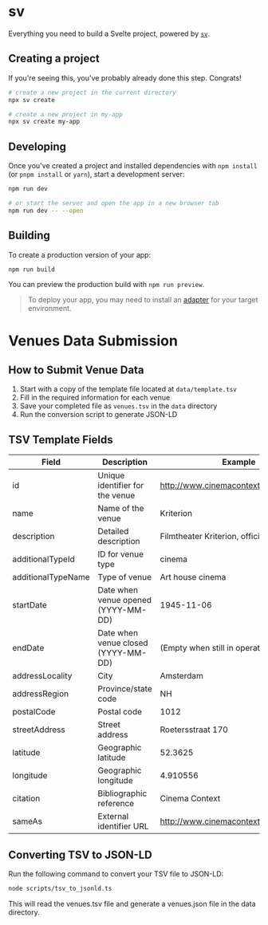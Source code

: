 # sv

Everything you need to build a Svelte project, powered by [`sv`](https://github.com/sveltejs/cli).

## Creating a project

If you're seeing this, you've probably already done this step. Congrats!

```bash
# create a new project in the current directory
npx sv create

# create a new project in my-app
npx sv create my-app
```

## Developing

Once you've created a project and installed dependencies with `npm install` (or `pnpm install` or `yarn`), start a development server:

```bash
npm run dev

# or start the server and open the app in a new browser tab
npm run dev -- --open
```

## Building

To create a production version of your app:

```bash
npm run build
```

You can preview the production build with `npm run preview`.

> To deploy your app, you may need to install an [adapter](https://svelte.dev/docs/kit/adapters) for your target environment.

# Venues Data Submission

## How to Submit Venue Data

1. Start with a copy of the template file located at `data/template.tsv`
2. Fill in the required information for each venue
3. Save your completed file as `venues.tsv` in the `data` directory
4. Run the conversion script to generate JSON-LD

## TSV Template Fields

| Field              | Description                         | Example                                | Required |
| ------------------ | ----------------------------------- | -------------------------------------- | -------- |
| id                 | Unique identifier for the venue     | http://www.cinemacontext.nl/id/B000016 | Optional |
| name               | Name of the venue                   | Kriterion                              | Required |
| description        | Detailed description                | Filmtheater Kriterion, officieel...    | Optional |
| additionalTypeId   | ID for venue type                   | cinema                                 | Optional |
| additionalTypeName | Type of venue                       | Art house cinema                       | Optional |
| startDate          | Date when venue opened (YYYY-MM-DD) | 1945-11-06                             | Required |
| endDate            | Date when venue closed (YYYY-MM-DD) | (Empty when still in operation)        | Optional |
| addressLocality    | City                                | Amsterdam                              | Optional |
| addressRegion      | Province/state code                 | NH                                     | Optional |
| postalCode         | Postal code                         | 1012                                   | Optional |
| streetAddress      | Street address                      | Roetersstraat 170                      | Optional |
| latitude           | Geographic latitude                 | 52.3625                                | Required |
| longitude          | Geographic longitude                | 4.910556                               | Required |
| citation           | Bibliographic reference             | Cinema Context                         | Optional |
| sameAs             | External identifier URL             | http://www.cinemacontext.nl/id/B000016 | Optional |

## Converting TSV to JSON-LD

Run the following command to convert your TSV file to JSON-LD:

```bash
node scripts/tsv_to_jsonld.ts
```

This will read the venues.tsv file and generate a venues.json file in the data directory.
